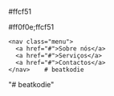 #ffcf51

#ff0f0e;ffcf51


    <nav class="menu">
      <a href="#">Sobre nós</a>
      <a href="#">Serviços</a>
      <a href="#">Contactos</a>
    </nav>    #   b e a t k o d i e  
 "# beatkodie" 
